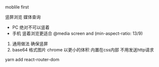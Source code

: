 moblile first 

竖屏浏览  媒体查询
- PC 绝对不可以竖着
- 手机 竖着浏览更适合
@media screen and (min-aspect-ratio: 13/9)

1. 通用做法 确保竖屏
2. base64 格式图片 chrome 以更小的体积 内置在css内部 不用发送http请求

yarn add react-router-dom
